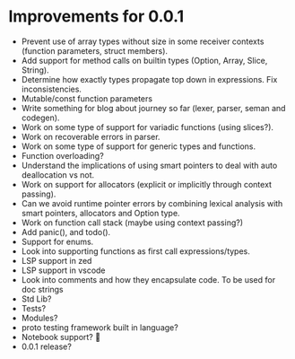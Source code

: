# Improvements for 0.0.1
- Prevent use of array types without size in some receiver contexts (function parameters, struct members).
- Add support for method calls on builtin types (Option, Array, Slice, String).
- Determine how exactly types propagate top down in expressions. Fix inconsistencies.
- Mutable/const function parameters
- Write something for blog about journey so far (lexer, parser, seman and codegen).
- Work on some type of support for variadic functions (using slices?).
- Work on recoverable errors in parser.
- Work on some type of support for generic types and functions.
- Function overloading?
- Understand the implications of using smart pointers to deal with auto deallocation vs not.
- Work on support for allocators (explicit or implicitly through context passing).
- Can we avoid runtime pointer errors by combining lexical analysis with smart pointers, allocators and Option type.
- Work on function call stack (maybe using context passing?)
- Add panic(), and todo().
- Support for enums.
- Look into supporting functions as first call expressions/types.
- LSP support in zed
- LSP support in vscode
- Look into comments and how they encapsulate code. To be used for doc strings
- Std Lib?
- Tests?
- Modules?
- proto testing framework built in language?
- Notebook support? 👀
- 0.0.1 release?
